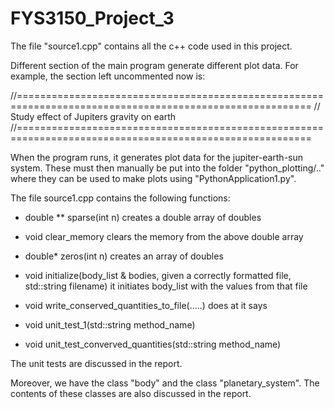 # FYS3150_Project_3

The file "source1.cpp" contains all the c++ code used in this project.


Different section of the main program generate different plot data.
For example, the section left uncommented now is:

//=========================================================================================================
//	 Study effect of Jupiters gravity on earth
//=========================================================================================================

When the program runs, it generates plot data for the jupiter-earth-sun system.
These must then manually be put into the folder "python_plotting/.." where
they can be used to make plots using "PythonApplication1.py".



The file source1.cpp contains the following functions:


- double ** sparse(int n)                             creates a double array of doubles
- void clear_memory                                   clears the memory from the above double array
- double* zeros(int n)                                creates an array of doubles
- void initialize(body_list & bodies,                 given a correctly formatted file, 
                  std::string filename)               it initiates body_list with the values from that file
- void write_conserved_quantities_to_file(.....)      does at it says


- void unit_test_1(std::string method_name)
- void unit_test_converved_quantities(std::string method_name) 

The unit tests are discussed in the report.


Moreover, we have the class "body" and the class "planetary_system".
The contents of these classes are also discussed in the report.
